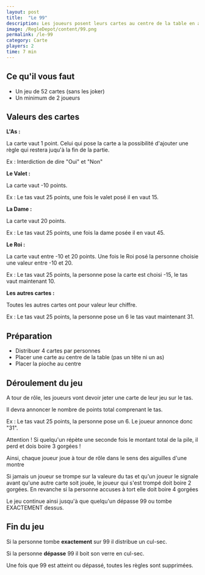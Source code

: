 ```yaml
---
layout: post
title:  "Le 99"
description: Les joueurs posent leurs cartes au centre de la table en additionnant au fur et à mesure la valeur des cartes. Si vous dépassez 99, vous perdez.
image: /RegleDepot/content/99.png
permalink: /le-99
category: Carte
players: 2
time: 7 min
---
```

<h2>Ce qu'il vous faut</h2>

<ul>
  <li><i class="fa-solid fa-beer-mug-empty mr-3"></i>Un jeu de 52 cartes (sans les joker)</li>
  <li><i class="fa-solid fa-beer-mug-empty mr-3"></i>Un minimum de 2 joueurs</li>
</ul>

<h2>Valeurs des cartes</h2>

<p><strong>L'As :</strong></p>

<p>La carte vaut 1 point. Celui qui pose la carte a la possibilité d'ajouter une règle qui restera juqu'à la fin de la partie.</p>

<div class="alert alert-secondary" role="alert">
  <p class=" exemple mt-1 mb-1">Ex : Interdiction de dire "Oui" et "Non"</p>
</div>

<p><strong>Le Valet :</strong></p>

<p>La carte vaut -10 points.</p>

<div class="alert alert-secondary" role="alert">
  <p class=" exemple mt-1 mb-1">Ex : Le tas vaut 25 points, une fois le valet posé il en vaut 15.</p>
</div>

<p><strong>La Dame :</strong></p>

<p>La carte vaut 20 points.</p>

<div class="alert alert-secondary" role="alert">
  <p class=" exemple mt-1 mb-1">Ex : Le tas vaut 25 points, une fois la dame posée il en vaut 45.</p>
</div>

<p><strong>Le Roi :</strong></p>

<p>La carte vaut entre -10 et 20 points. Une fois le Roi posé la personne choisie une valeur entre -10 et 20.</p>

<div class="alert alert-secondary" role="alert">
  <p class="exemple mt-1 mb-1">Ex : Le tas vaut 25 points, la personne pose la carte est choisi -15, le tas vaut maintenant 10.</p>
</div>

<p><strong>Les autres cartes :</strong></p>

<p>Toutes les autres cartes ont pour valeur leur chiffre.</p>

<div class="alert alert-secondary" role="alert">
  <p class="exemple mt-1 mb-1">Ex : Le tas vaut 25 points, la personne pose un 6 le tas vaut maintenant 31.</p>
</div>

<h2>Préparation</h2>

<ul>
  <li><i class="fa-solid fa-beer-mug-empty mr-3"></i>Distribuer 4 cartes par personnes</li>
  <li><i class="fa-solid fa-beer-mug-empty mr-3"></i>Placer une carte au centre de la table (pas un tête ni un as)</li>
  <li><i class="fa-solid fa-beer-mug-empty mr-3"></i>Placer la pioche au centre</li>
</ul>

<h2>Déroulement du jeu</h2>

<p>A tour de rôle, les joueurs vont devoir jeter une carte de leur jeu sur le tas.</p>

<p>Il devra annoncer le nombre de points total comprenant le tas.</p>

<div class="alert alert-secondary" role="alert">
  <p class=" exemple mt-1 mb-1">Ex : Le tas vaut 25 points, la personne pose un 6. Le joueur annonce donc "31".</p>
</div>

<p>Attention ! Si quelqu'un répète une seconde fois le montant total de la pile, il perd et dois boire 3 gorgées !</p>

<p>Ainsi, chaque joueur joue à tour de rôle dans le sens des aiguilles d'une montre</p>

<p>Si jamais un joueur se trompe sur la valeure du tas et qu'un joueur le signale avant qu'une autre carte soit jouée, le joueur qui s'est trompé doit boire 2 gorgées. En revanche si la personne accuses à tort elle doit boire 4 gorgées</p>

<p>Le jeu continue ainsi jusqu'à que quelqu'un dépasse 99 ou tombe EXACTEMENT dessus.</p>

<h2>Fin du jeu</h2>

<p>Si la personne tombe <strong>exactement</strong> sur 99 il distribue un cul-sec.</p>

<p>Si la personne <strong>dépasse</strong> 99 il boit son verre en cul-sec.</p>

<p>Une fois que 99 est atteint ou dépassé, toutes les règles sont supprimées.</p>